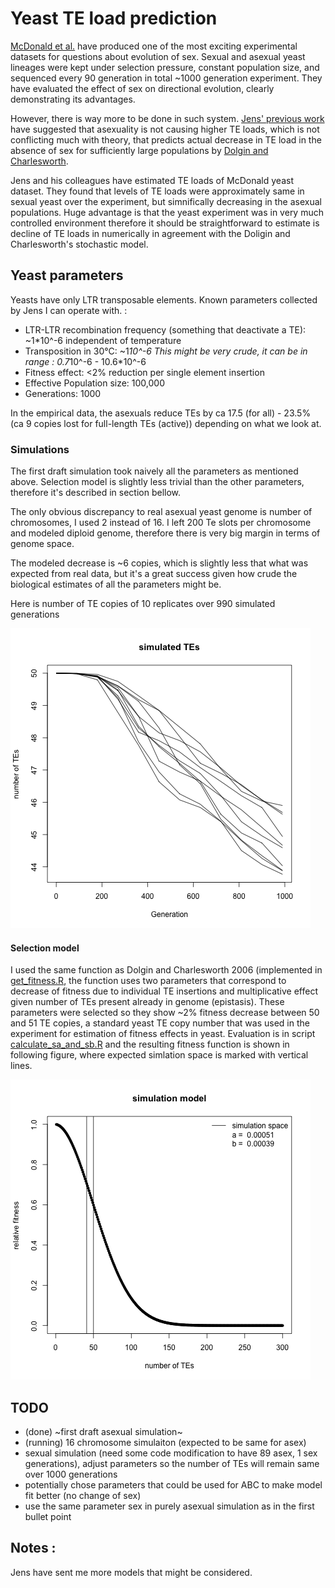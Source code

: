 # Yeast TE load prediction

[McDonald et al.](www.nature.com/doifinder/10.1038/nature17143) have produced one of the most exciting experimental datasets for questions about evolution of sex. Sexual and asexual yeast lineages were kept under selection pressure, constant population size, and sequenced every 90 generation in total ~1000 generation experiment. They have evaluated the effect of sex on directional evolution, clearly demonstrating its advantages.

However, there is way more to be done in such system. [Jens' previous work](https://doi.org/10.1093/molbev/msv261) have suggested that asexuality is not causing higher TE loads, which is not conflicting much with theory, that predicts actual decrease in TE load in the absence of sex for sufficiently large populations by [Dolgin and Charlesworth](https://dx.doi.org/10.1534%2Fgenetics.106.060434).

Jens and his colleagues have estimated TE loads of McDonald yeast dataset. They found that levels of TE loads were approximately same in sexual yeast over the experiment, but simnifically decreasing in the asexual populations. Huge advantage is that the yeast experiment was in very much controlled environment therefore it should be straightforward to estimate is decline of TE loads in numerically in agreement with the Doligin and Charlesworth's stochastic model.

## Yeast parameters

Yeasts have only LTR transposable elements. Known parameters collected by Jens I can operate with. :

- LTR-LTR recombination frequency (something that deactivate a TE): ~1*10^-6 independent of temperature
- Transposition in 30°C: ~1*10^-6 This might be very crude, it can be in range : 0.7*10^-6 - 10.6*10^-6
- Fitness effect: <2% reduction per single element insertion
- Effective Population size: 100,000
- Generations: 1000

In the empirical data, the asexuals reduce TEs by ca 17.5 (for all) - 23.5% (ca 9 copies lost for full-length TEs (active)) depending on what we look at.

### Simulations

The first draft simulation took naively all the parameters as mentioned above. Selection model is slightly less trivial than the other parameters, therefore it's described in section bellow.

The only obvious discrepancy to real asexual yeast genome is number of chromosomes, I used 2 instead of 16. I left 200 Te slots per chromosome and modeled diploid genome, therefore there is very big margin in terms of genome space.

The modeled decrease is ~6 copies, which is slightly less that what was expected from real data, but it's a great success given how crude the biological estimates of all the parameters might be.

Here is number of TE copies of 10 replicates over 990 simulated generations

![sim_1](figures/sim_2ch_literature_pars.png)

#### Selection model

I used the same function as Dolgin and Charlesworth 2006 (implemented in [get_fitness.R](scripts/get_fitness.R), the function uses two parameters that correspond to decrease of fitness due to individual TE insertions and multiplicative effect given number of TEs present already in genome (epistasis). These parameters were selected so they show ~2% fitness decrease between 50 and 51 TE copies, a standard yeast TE copy number that was used in the experiment for estimation of fitness effects in yeast. Evaluation is in script [calculate_sa_and_sb.R](scripts/calculate_sa_and_sb.R) and the resulting fitness function is shown in following figure, where expected simlation space is marked with vertical lines.

![fitness_function](figures/default_fitness_function.png)

## TODO

- (done) ~first draft asexual simulation~
- (running) 16 chromosome simulaiton (expected to be same for asex)
- sexual simulation (need some code modification to have 89 asex, 1 sex generations), adjust parameters so the number of TEs will remain same over 1000 generations
- potentially chose parameters that could be used for ABC to make model fit better (no change of sex)
- use the same parameter sex in purely asexual simulation as in the first bullet point

## Notes :

Jens have sent me more models that might be considered.
